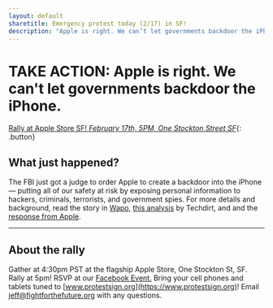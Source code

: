 ```yaml
---
layout: default
sharetitle: Emergency protest today (2/17) in SF!
description: "Apple is right. We can’t let governments backdoor the iPhone."
---
```


# TAKE ACTION: Apple is right. We can't let governments backdoor the iPhone.

[Rally at Apple Store SF! _February 17th, 5PM, One Stockton Street SF_](https://www.facebook.com/events/186190735081981/){: .button}

## What just happened?

The FBI just got a judge to order Apple to create a backdoor into the iPhone — putting all of our safety at risk by exposing personal information to hackers, criminals, terrorists, and government spies. For more details and background, read the story in [Wapo](https://www.washingtonpost.com/world/national-security/us-wants-apple-to-help-unlock-iphone-used-by-san-bernardino-shooter/2016/02/16/69b903ee-d4d9-11e5-9823-02b905009f99_story.html), [this analysis](https://www.techdirt.com/articles/20160216/17393733617/no-judge-did-not-just-order-apple-to-break-encryption-san-bernardino-shooters-iphone-to-create-new-backdoor.shtml) by Techdirt, and and the [response from Apple](http://www.apple.com/customer-letter/).

---

## About the rally

Gather at 4:30pm PST at the flagship Apple Store, One Stockton St, SF. Rally at 5pm! RSVP at our [Facebook Event.](https://www.facebook.com/events/186190735081981/) Bring your cell phones and tablets tuned to [www.protestsign.org](https://www.protestsign.org)! Email [jeff@fightforthefuture.org](mailto:jeff@fightforthefuture.org) with any questions.
